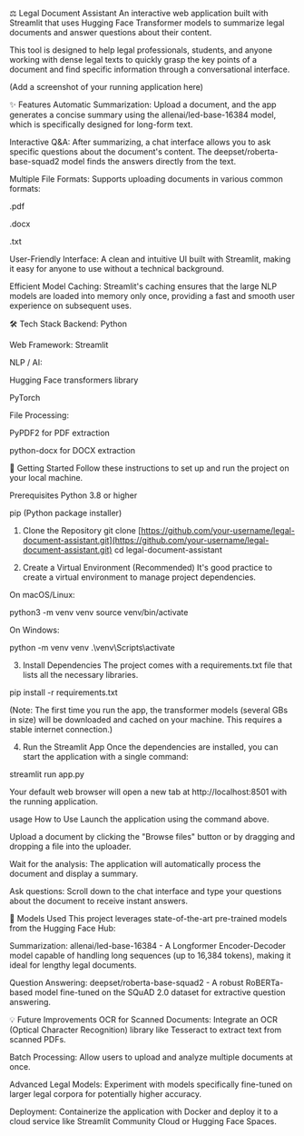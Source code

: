 ⚖️ Legal Document Assistant
An interactive web application built with Streamlit that uses Hugging Face Transformer models to summarize legal documents and answer questions about their content.

This tool is designed to help legal professionals, students, and anyone working with dense legal texts to quickly grasp the key points of a document and find specific information through a conversational interface.

(Add a screenshot of your running application here)

✨ Features
Automatic Summarization: Upload a document, and the app generates a concise summary using the allenai/led-base-16384 model, which is specifically designed for long-form text.

Interactive Q&A: After summarizing, a chat interface allows you to ask specific questions about the document's content. The deepset/roberta-base-squad2 model finds the answers directly from the text.

Multiple File Formats: Supports uploading documents in various common formats:

.pdf

.docx

.txt

User-Friendly Interface: A clean and intuitive UI built with Streamlit, making it easy for anyone to use without a technical background.

Efficient Model Caching: Streamlit's caching ensures that the large NLP models are loaded into memory only once, providing a fast and smooth user experience on subsequent uses.

🛠️ Tech Stack
Backend: Python

Web Framework: Streamlit

NLP / AI:

Hugging Face transformers library

PyTorch

File Processing:

PyPDF2 for PDF extraction

python-docx for DOCX extraction

🚀 Getting Started
Follow these instructions to set up and run the project on your local machine.

Prerequisites
Python 3.8 or higher

pip (Python package installer)

1. Clone the Repository
git clone [https://github.com/your-username/legal-document-assistant.git](https://github.com/your-username/legal-document-assistant.git)
cd legal-document-assistant

2. Create a Virtual Environment (Recommended)
It's good practice to create a virtual environment to manage project dependencies.

On macOS/Linux:

python3 -m venv venv
source venv/bin/activate

On Windows:

python -m venv venv
.\venv\Scripts\activate

3. Install Dependencies
The project comes with a requirements.txt file that lists all the necessary libraries.

pip install -r requirements.txt

(Note: The first time you run the app, the transformer models (several GBs in size) will be downloaded and cached on your machine. This requires a stable internet connection.)

4. Run the Streamlit App
Once the dependencies are installed, you can start the application with a single command:

streamlit run app.py

Your default web browser will open a new tab at http://localhost:8501 with the running application.

usage How to Use
Launch the application using the command above.

Upload a document by clicking the "Browse files" button or by dragging and dropping a file into the uploader.

Wait for the analysis: The application will automatically process the document and display a summary.

Ask questions: Scroll down to the chat interface and type your questions about the document to receive instant answers.

🧠 Models Used
This project leverages state-of-the-art pre-trained models from the Hugging Face Hub:

Summarization: allenai/led-base-16384 - A Longformer Encoder-Decoder model capable of handling long sequences (up to 16,384 tokens), making it ideal for lengthy legal documents.

Question Answering: deepset/roberta-base-squad2 - A robust RoBERTa-based model fine-tuned on the SQuAD 2.0 dataset for extractive question answering.

💡 Future Improvements
OCR for Scanned Documents: Integrate an OCR (Optical Character Recognition) library like Tesseract to extract text from scanned PDFs.

Batch Processing: Allow users to upload and analyze multiple documents at once.

Advanced Legal Models: Experiment with models specifically fine-tuned on larger legal corpora for potentially higher accuracy.

Deployment: Containerize the application with Docker and deploy it to a cloud service like Streamlit Community Cloud or Hugging Face Spaces.